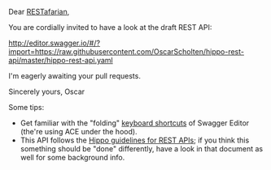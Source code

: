 Dear [RESTafarian](http://restafari.blogspot.nl/),

You are cordially invited to have a look at the draft REST API:

http://editor.swagger.io/#/?import=https://raw.githubusercontent.com/OscarScholten/hippo-rest-api/master/hippo-rest-api.yaml

I'm eagerly awaiting your pull requests.

Sincerely yours, Oscar

Some tips:
- Get familiar with the "folding" [keyboard shortcuts](https://github.com/ajaxorg/ace/wiki/Default-Keyboard-Shortcuts) of Swagger Editor (the're using ACE under the hood).
- This API follows the [Hippo guidelines for REST APIs](https://docs.google.com/document/d/1wvIf4snrTynajpsTu_Drl7TJdaPv7R5oM3QhLrTuALM/edit#); if you think this something should be "done" differently, have a look in that document as well for some background info.
